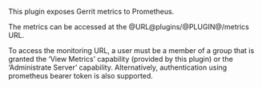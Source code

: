 This plugin exposes Gerrit metrics to Prometheus.

The metrics can be accessed at the @URL@plugins/@PLUGIN@/metrics URL.

To access the monitoring URL, a user must be a member of a group that is granted
the ‘View Metrics’ capability (provided by this plugin) or the ‘Administrate
Server’ capability. Alternatively, authentication using prometheus bearer token
is also supported.
